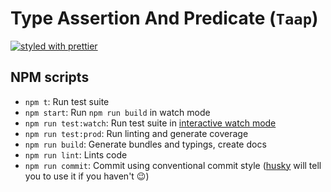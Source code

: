 # Type Assertion And Predicate (`Taap`)

[![styled with prettier](https://img.shields.io/badge/styled_with-prettier-ff69b4.svg)](https://github.com/prettier/prettier)

## NPM scripts

- `npm t`: Run test suite
- `npm start`: Run `npm run build` in watch mode
- `npm run test:watch`: Run test suite in [interactive watch mode](https://jestjs.io/docs/en/cli)
- `npm run test:prod`: Run linting and generate coverage
- `npm run build`: Generate bundles and typings, create docs
- `npm run lint`: Lints code
- `npm run commit`: Commit using conventional commit style ([husky](https://github.com/typicode/husky) will tell you to use it if you haven't :wink:)
